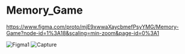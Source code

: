 # Memory_Game
https://www.figma.com/proto/mjE9xwwaXaycbmefPsyYMG/Memory-Game?node-id=1%3A18&scaling=min-zoom&page-id=0%3A1

![Figma1](https://user-images.githubusercontent.com/73532500/117759478-ae330980-b245-11eb-8c91-9629aebf82a4.PNG)
![Capture](https://user-images.githubusercontent.com/73532500/117759488-b12dfa00-b245-11eb-9134-e704a1553654.PNG)
